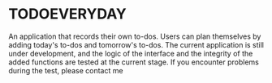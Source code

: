 # TODOEVERYDAY
An application that records their own to-dos. Users can plan themselves by adding today's to-dos and tomorrow's to-dos. The current application is still under development, and the logic of the interface and the integrity of the added functions are tested at the current stage. If you encounter problems during the test, please contact me
